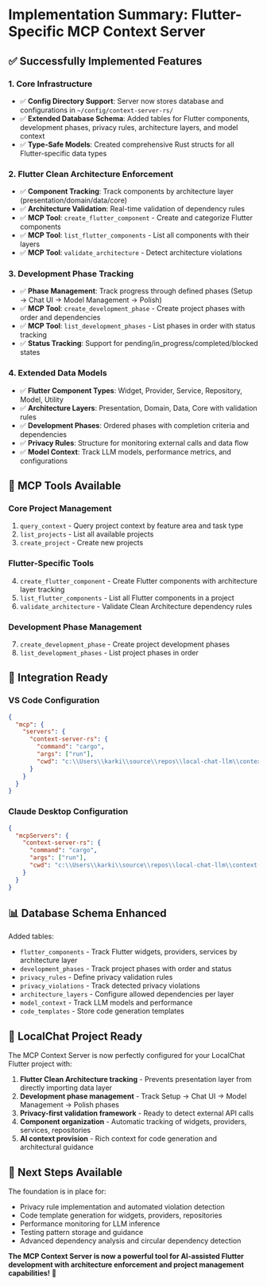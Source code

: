 # Implementation Summary: Flutter-Specific MCP Context Server

## ✅ Successfully Implemented Features

### 1. **Core Infrastructure**
- ✅ **Config Directory Support**: Server now stores database and configurations in `~/config/context-server-rs/`
- ✅ **Extended Database Schema**: Added tables for Flutter components, development phases, privacy rules, architecture layers, and model context
- ✅ **Type-Safe Models**: Created comprehensive Rust structs for all Flutter-specific data types

### 2. **Flutter Clean Architecture Enforcement** 
- ✅ **Component Tracking**: Track components by architecture layer (presentation/domain/data/core)
- ✅ **Architecture Validation**: Real-time validation of dependency rules
- ✅ **MCP Tool**: `create_flutter_component` - Create and categorize Flutter components
- ✅ **MCP Tool**: `list_flutter_components` - List all components with their layers
- ✅ **MCP Tool**: `validate_architecture` - Detect architecture violations

### 3. **Development Phase Tracking**
- ✅ **Phase Management**: Track progress through defined phases (Setup → Chat UI → Model Management → Polish)
- ✅ **MCP Tool**: `create_development_phase` - Create project phases with order and dependencies
- ✅ **MCP Tool**: `list_development_phases` - List phases in order with status tracking
- ✅ **Status Tracking**: Support for pending/in_progress/completed/blocked states

### 4. **Extended Data Models**
- ✅ **Flutter Component Types**: Widget, Provider, Service, Repository, Model, Utility
- ✅ **Architecture Layers**: Presentation, Domain, Data, Core with validation rules
- ✅ **Development Phases**: Ordered phases with completion criteria and dependencies
- ✅ **Privacy Rules**: Structure for monitoring external calls and data flow
- ✅ **Model Context**: Track LLM models, performance metrics, and configurations

## 🎯 **MCP Tools Available**

### Core Project Management
1. `query_context` - Query project context by feature area and task type
2. `list_projects` - List all available projects
3. `create_project` - Create new projects

### Flutter-Specific Tools
4. `create_flutter_component` - Create Flutter components with architecture layer tracking
5. `list_flutter_components` - List all Flutter components in a project
6. `validate_architecture` - Validate Clean Architecture dependency rules

### Development Phase Management  
7. `create_development_phase` - Create project development phases
8. `list_development_phases` - List project phases in order

## 🚀 **Integration Ready**

### VS Code Configuration
```json
{
  "mcp": {
    "servers": {
      "context-server-rs": {
        "command": "cargo",
        "args": ["run"],
        "cwd": "c:\\Users\\karki\\source\\repos\\local-chat-llm\\context-server-rs"
      }
    }
  }
}
```

### Claude Desktop Configuration
```json
{
  "mcpServers": {
    "context-server-rs": {
      "command": "cargo",
      "args": ["run"],
      "cwd": "c:\\Users\\karki\\source\\repos\\local-chat-llm\\context-server-rs"
    }
  }
}
```

## 📊 **Database Schema Enhanced**

Added tables:
- `flutter_components` - Track Flutter widgets, providers, services by architecture layer
- `development_phases` - Track project phases with order and status
- `privacy_rules` - Define privacy validation rules
- `privacy_violations` - Track detected privacy violations
- `architecture_layers` - Configure allowed dependencies per layer
- `model_context` - Track LLM models and performance
- `code_templates` - Store code generation templates

## 🎯 **LocalChat Project Ready**

The MCP Context Server is now perfectly configured for your LocalChat Flutter project with:

1. **Flutter Clean Architecture tracking** - Prevents presentation layer from directly importing data layer
2. **Development phase management** - Track Setup → Chat UI → Model Management → Polish phases
3. **Privacy-first validation framework** - Ready to detect external API calls
4. **Component organization** - Automatic tracking of widgets, providers, services, repositories
5. **AI context provision** - Rich context for code generation and architectural guidance

## 🔄 **Next Steps Available**

The foundation is in place for:
- Privacy rule implementation and automated violation detection
- Code template generation for widgets, providers, repositories
- Performance monitoring for LLM inference
- Testing pattern storage and guidance
- Advanced dependency analysis and circular dependency detection

**The MCP Context Server is now a powerful tool for AI-assisted Flutter development with architecture enforcement and project management capabilities!** 🚀
